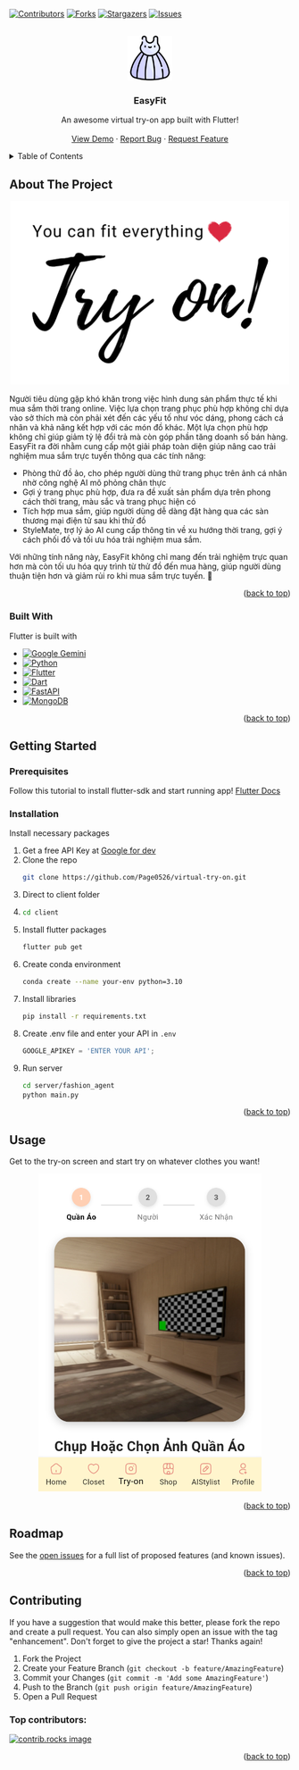 <!-- Improved compatibility of back to top link: See: https://github.com/othneildrew/Best-README-Template/pull/73 -->
<a id="readme-top"></a>
<!--
*** Thanks for checking out the Best-README-Template. If you have a suggestion
*** that would make this better, please fork the repo and create a pull request
*** or simply open an issue with the tag "enhancement".
*** Don't forget to give the project a star!
*** Thanks again! Now go create something AMAZING! :D
-->



<!-- PROJECT SHIELDS -->
<!--
*** I'm using markdown "reference style" links for readability.
*** Reference links are enclosed in brackets [ ] instead of parentheses ( ).
*** See the bottom of this document for the declaration of the reference variables
*** for contributors-url, forks-url, etc. This is an optional, concise syntax you may use.
*** https://www.markdownguide.org/basic-syntax/#reference-style-links
-->
[![Contributors][contributors-shield]][contributors-url]
[![Forks][forks-shield]][forks-url]
[![Stargazers][stars-shield]][stars-url]
[![Issues][issues-shield]][issues-url]



<!-- PROJECT LOGO -->
<br />
<div align="center">
  <a href="https://github.com/Page0526/virtual-try-on">
    <img src="client/assets/images/dress-logo.png" alt="Logo" width="80" height="80">
  </a>

  <h3 align="center">EasyFit</h3>

  <p align="center">
    An awesome virtual try-on app built with Flutter!
    <br />
    <br />
    <a href="https://github.com/Page0526/virtual-try-on">View Demo</a>
    &middot;
    <a href="https://github.com/Page0526/virtual-try-on/issues/new?labels=bug&template=bug-report---.md">Report Bug</a>
    &middot;
    <a href="https://github.com/Page0526/virtual-try-on/issues/new?labels=enhancement&template=feature-request---.md">Request Feature</a>
  </p>
</div>



<!-- TABLE OF CONTENTS -->
<details>
  <summary>Table of Contents</summary>
  <ol>
    <li>
      <a href="#about-the-project">About The Project</a>
      <ul>
        <li><a href="#built-with">Built With</a></li>
      </ul>
    </li>
    <li>
      <a href="#getting-started">Getting Started</a>
      <ul>
        <li><a href="#prerequisites">Prerequisites</a></li>
        <li><a href="#installation">Installation</a></li>
      </ul>
    </li>
    <li><a href="#usage">Usage</a></li>
    <li><a href="#roadmap">Roadmap</a></li>
    <li><a href="#contributing">Contributing</a></li>
  </ol>
</details>



<!-- ABOUT THE PROJECT -->
## About The Project
<div align='center'>
  <img src="client/assets/images/banner.png" width="500">
</div>

Người tiêu dùng gặp khó khăn trong việc hình dung sản phẩm thực tế khi mua sắm thời trang online. Việc lựa chọn trang phục phù hợp không chỉ dựa vào sở thích mà còn phải xét đến các yếu tố như vóc dáng, phong cách cá nhân và khả năng kết hợp với các món đồ khác. Một lựa chọn phù hợp không chỉ giúp giảm tỷ lệ đổi trả mà còn góp phần tăng doanh số bán hàng. EasyFit ra đời nhằm cung cấp một giải pháp toàn diện giúp nâng cao trải nghiệm mua sắm trực tuyến thông qua các tính năng: 
- Phòng thử đồ ảo, cho phép người dùng thử trang phục trên ảnh cá nhân nhờ công nghệ AI mô phỏng chân thực
- Gợi ý trang phục phù hợp, đưa ra đề xuất sản phẩm dựa trên phong cách thời trang, màu sắc và trang phục hiện có
- Tích hợp mua sắm, giúp người dùng dễ dàng đặt hàng qua các sàn thương mại điện tử sau khi thử đồ
- StyleMate, trợ lý ảo AI cung cấp thông tin về xu hướng thời trang, gợi ý cách phối đồ và tối ưu hóa trải nghiệm mua sắm.

Với những tính năng này, EasyFit không chỉ mang đến trải nghiệm trực quan hơn mà còn tối ưu hóa quy trình từ thử đồ đến mua hàng, giúp người dùng thuận tiện hơn và giảm rủi ro khi mua sắm trực tuyến. 🚀

<p align="right">(<a href="#readme-top">back to top</a>)</p>



### Built With

Flutter is built with

* [![Google Gemini](https://img.shields.io/badge/Google%20Gemini-886FBF?logo=googlegemini&logoColor=fff)](#)
* [![Python](https://img.shields.io/badge/Python-3776AB?logo=python&logoColor=fff)](#)
* [![Flutter](https://img.shields.io/badge/Flutter-02569B?logo=flutter&logoColor=fff)](#)
* [![Dart](https://img.shields.io/badge/Dart-%230175C2.svg?logo=dart&logoColor=white)](#)
* [![FastAPI](https://img.shields.io/badge/FastAPI-009485.svg?logo=fastapi&logoColor=white)](#)
* [![MongoDB](https://img.shields.io/badge/MongoDB-%234ea94b.svg?logo=mongodb&logoColor=white)](#)

<p align="right">(<a href="#readme-top">back to top</a>)</p>



<!-- GETTING STARTED -->
## Getting Started

### Prerequisites

Follow this tutorial to install flutter-sdk and start running app! [Flutter Docs](https://docs.flutter.dev/get-started/install/windows/mobile)

### Installation

Install necessary packages

1. Get a free API Key at [Google for dev](https://ai.google.dev/)
2. Clone the repo
   ```sh
   git clone https://github.com/Page0526/virtual-try-on.git
   ```
3. Direct to client folder
4. ```sh
   cd client
   ```
3. Install flutter packages
   ```sh
   flutter pub get
   ```
4. Create conda environment
   ```sh
   conda create --name your-env python=3.10
   ```
5. Install libraries
   ```sh
   pip install -r requirements.txt
   ```
6. Create .env file and enter your API in `.env`
   ```js
   GOOGLE_APIKEY = 'ENTER YOUR API';
   ```
7. Run server
   ```sh
   cd server/fashion_agent
   python main.py
   ```

<p align="right">(<a href="#readme-top">back to top</a>)</p>



<!-- USAGE EXAMPLES -->
## Usage

Get to the try-on screen and start try on whatever clothes you want!
<div align='center'>
  <img src="client/assets/images/try-on-screen.png" width="400">
</div>

<p align="right">(<a href="#readme-top">back to top</a>)</p>



<!-- ROADMAP -->
## Roadmap

See the [open issues](https://github.com/Page0526/virtual-try-on/issues) for a full list of proposed features (and known issues).

<p align="right">(<a href="#readme-top">back to top</a>)</p>



<!-- CONTRIBUTING -->
## Contributing

If you have a suggestion that would make this better, please fork the repo and create a pull request. You can also simply open an issue with the tag "enhancement".
Don't forget to give the project a star! Thanks again!

1. Fork the Project
2. Create your Feature Branch (`git checkout -b feature/AmazingFeature`)
3. Commit your Changes (`git commit -m 'Add some AmazingFeature'`)
4. Push to the Branch (`git push origin feature/AmazingFeature`)
5. Open a Pull Request

### Top contributors:

<a href="https://github.com/Page0526/virtual-try-on/graphs/contributors">
  <img src="https://contrib.rocks/image?repo=Page0526/virtual-try-on" alt="contrib.rocks image" />
</a>

<p align="right">(<a href="#readme-top">back to top</a>)</p>



<!-- CONTACT -->
[contributors-shield]: https://img.shields.io/github/contributors/Page0526/virtual-try-on.svg?style=for-the-badge
[contributors-url]: https://github.com/Page0526/virtual-try-on/graphs/contributors
[forks-shield]: https://img.shields.io/github/forks/Page0526/virtual-try-on.svg?style=for-the-badge
[forks-url]: https://github.com/Page0526/virtual-try-on/network/members
[stars-shield]: https://img.shields.io/github/stars/Page0526/virtual-try-on.svg?style=for-the-badge
[stars-url]: https://github.com/Page0526/virtual-try-on/stargazers
[issues-shield]: https://img.shields.io/github/issues/Page0526/virtual-try-on.svg?style=for-the-badge
[issues-url]: https://github.com/Page0526/virtual-try-on/issues




<!-- MARKDOWN LINKS & IMAGES -->
<!-- https://www.markdownguide.org/basic-syntax/#reference-style-links -->
